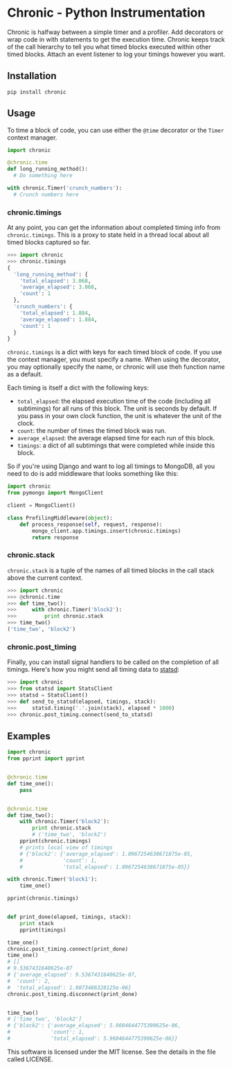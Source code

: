 Chronic - Python Instrumentation
================================

Chronic is halfway between a simple timer and a profiler.  Add decorators or wrap code in with statements to get the execution time.  Chronic keeps track of the call hierarchy to tell you what timed blocks executed within other timed blocks.  Attach an event listener to log your timings however you want.

## Installation

```
pip install chronic
```

## Usage

To time a block of code, you can use either the `@time` decorator or the `Timer` context manager.

```python
import chronic

@chronic.time
def long_running_method():
  # Do something here

with chronic.Timer('crunch_numbers'):
  # Crunch numbers here
```

### chronic.timings
At any point, you can get the information about completed timing info from `chronic.timings`.  This is a proxy to state held in a thread local about all timed blocks captured so far.

```python
>>> import chronic
>>> chronic.timings
{
  'long_running_method': {
    'total_elapsed': 3.068,
    'average_elapsed': 3.068,
    'count': 1
  },
  'crunch_numbers': {
    'total_elapsed': 1.884,
    'average_elapsed': 1.884,
    'count': 1
  }
}
```

`chronic.timings` is a dict with keys for each timed block of code.  If you use the context manager, you must specify a name.  When using the decorator, you may optionally specify the name, or chronic will use theh function name as a default.

Each timing is itself a dict with the following keys:

* `total_elapsed`: the elapsed execution time of the code (including all
  subtimings) for all runs of this block.  The unit is seconds by default.
  If you pass in your own clock function, the unit is whatever the unit of
  the clock.
* `count`: the number of times the timed block was run.
* `average_elapsed`: the average elapsed time for each run of this block.
* `timings`: a dict of all subtimings that were completed while inside this
  block.

So if you're using Django and want to log all timings to MongoDB, all you need to do is add middleware that looks something like this:
```python
import chronic
from pymongo import MongoClient

client = MongoClient()

class ProfilingMiddleware(object):
    def process_response(self, request, response):
        mongo_client.app.timings.insert(chronic.timings)
        return response
```

### chronic.stack
`chronic.stack` is a tuple of the names of all timed blocks in the call stack above the current context.

```python
>>> import chronic
>>> @chronic.time
>>> def time_two():
>>>     with chronic.Timer('block2'):
>>>         print chronic.stack
>>> time_two()
('time_two', 'block2')
```

### chronic.post_timing
Finally, you can install signal handlers to be called on the completion of all timings.
Here's how you might send all timing data to [statsd](https://github.com/etsy/statsd/):

```python
>>> import chronic
>>> from statsd import StatsClient
>>> statsd = StatsClient()
>>> def send_to_statsd(elapsed, timings, stack):
>>>     statsd.timing('.'.join(stack), elapsed * 1000)
>>> chronic.post_timing.connect(send_to_statsd)
```

## Examples

```python
import chronic
from pprint import pprint


@chronic.time
def time_one():
    pass


@chronic.time
def time_two():
    with chronic.Timer('block2'):
        print chronic.stack
        # ('time_two', 'block2')
    pprint(chronic.timings)
    # prints local view of timings
    # {'block2': {'average_elapsed': 1.0967254638671875e-05,
    #             'count': 1,
    #             'total_elapsed': 1.0967254638671875e-05}}

with chronic.Timer('block1'):
    time_one()

pprint(chronic.timings)


def print_done(elapsed, timings, stack):
    print stack
    pprint(timings)

time_one()
chronic.post_timing.connect(print_done)
time_one()
# []
# 9.5367431640625e-07
# {'average_elapsed': 9.5367431640625e-07,
#  'count': 2,
#  'total_elapsed': 1.9073486328125e-06}
chronic.post_timing.disconnect(print_done)


time_two()
# ['time_two', 'block2']
# {'block2': {'average_elapsed': 5.9604644775390625e-06,
#             'count': 1,
#             'total_elapsed': 5.9604644775390625e-06}}
```


This software is licensed under the MIT license. See the details in the file called LICENSE.
